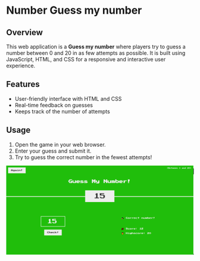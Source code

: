 # Number Guess my number

## Overview
This web application is a **Guess my number** where players try to guess a number between 0 and 20 in as few attempts as possible. It is built using JavaScript, HTML, and CSS for a responsive and interactive user experience.

## Features
- User-friendly interface with HTML and CSS
- Real-time feedback on guesses
- Keeps track of the number of attempts

## Usage
1. Open the game in your web browser.
2. Enter your guess and submit it.
3. Try to guess the correct number in the fewest attempts!

![Screenshot of Guess my number](screenshot.png)

